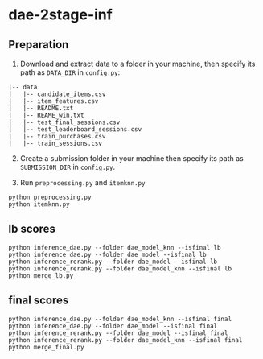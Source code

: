 # dae-2stage-inf

## Preparation
1. Download and extract data to a folder in your machine, then specify its path as `DATA_DIR`  in `config.py`: 
```
|-- data
|   |-- candidate_items.csv
|   |-- item_features.csv
|   |-- README.txt
|   |-- REAME_win.txt
|   |-- test_final_sessions.csv
|   |-- test_leaderboard_sessions.csv
|   |-- train_purchases.csv
|   |-- train_sessions.csv
```
2. Create a submission folder in your machine then specify its path as `SUBMISSION_DIR` in `config.py`.

3. Run `preprocessing.py` and `itemknn.py`
```
python preprocessing.py
python itemknn.py
```

## lb scores
```
python inference_dae.py --folder dae_model_knn --isfinal lb
python inference_dae.py --folder dae_model --isfinal lb
python inference_rerank.py --folder dae_model --isfinal lb
python inference_rerank.py --folder dae_model_knn --isfinal lb
python merge_lb.py
```

## final scores
```
python inference_dae.py --folder dae_model_knn --isfinal final
python inference_dae.py --folder dae_model --isfinal final
python inference_rerank.py --folder dae_model --isfinal final
python inference_rerank.py --folder dae_model_knn --isfinal final
python merge_final.py
```

